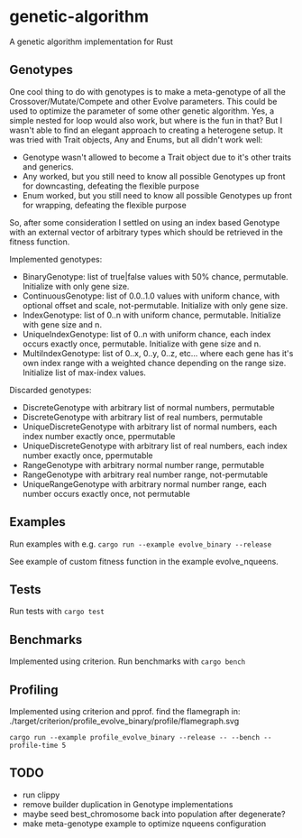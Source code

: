 # genetic-algorithm
A genetic algorithm implementation for Rust

## Genotypes
One cool thing to do with genotypes is to make a meta-genotype of all the Crossover/Mutate/Compete and other Evolve parameters. This could be used to optimize the parameter of some other genetic algorithm.
Yes, a simple nested for loop would also work, but where is the fun in that?
But I wasn't able to find an elegant approach to creating a heterogene setup. It was tried with Trait objects, Any and Enums, but all didn't work well:

* Genotype wasn't allowed to become a Trait object due to it's other traits and generics.
* Any worked, but you still need to know all possible Genotypes up front for downcasting, defeating the flexible purpose
* Enum worked, but you still need to know all possible Genotypes up front for wrapping, defeating the flexible purpose

So, after some consideration I settled on using an index based Genotype with an external vector of arbitrary types which should be retrieved in the fitness function.

Implemented genotypes:

* BinaryGenotype: list of true|false values with 50% chance, permutable. Initialize with only gene size.
* ContinuousGenotype: list of 0.0..1.0 values with uniform chance, with optional offset and scale, not-permutable. Initialize with only gene size.
* IndexGenotype: list of 0..n with uniform chance, permutable. Initialize with gene size and n.
* UniqueIndexGenotype: list of 0..n with uniform chance, each index occurs exactly once, permutable. Initialize with gene size and n.
* MultiIndexGenotype: list of 0..x, 0..y, 0..z, etc... where each gene has it's own index range with a weighted chance depending on the range size. Initialize list of max-index values.

Discarded genotypes:

* DiscreteGenotype with arbitrary list of normal numbers, permutable
* DiscreteGenotype with arbitrary list of real numbers, permutable
* UniqueDiscreteGenotype with arbitrary list of normal numbers, each index number exactly once, ppermutable
* UniqueDiscreteGenotype with arbitrary list of real numbers, each index number exactly once, ppermutable
* RangeGenotype with arbitrary normal number range, permutable
* RangeGenotype with arbitrary real number range, not-permutable
* UniqueRangeGenotype with arbitrary normal number range, each number occurs exactly once, not permutable

## Examples
Run examples with e.g. `cargo run --example evolve_binary --release`

See example of custom fitness function in the example evolve_nqueens.

## Tests
Run tests with `cargo test`

## Benchmarks
Implemented using criterion.
Run benchmarks with `cargo bench`

## Profiling
Implemented using criterion and pprof. find the flamegraph in: ./target/criterion/profile_evolve_binary/profile/flamegraph.svg

`cargo run --example profile_evolve_binary --release -- --bench --profile-time 5`

## TODO
* run clippy
* remove builder duplication in Genotype implementations
* maybe seed best_chromosome back into population after degenerate?
* make meta-genotype example to optimize nqueens configuration
